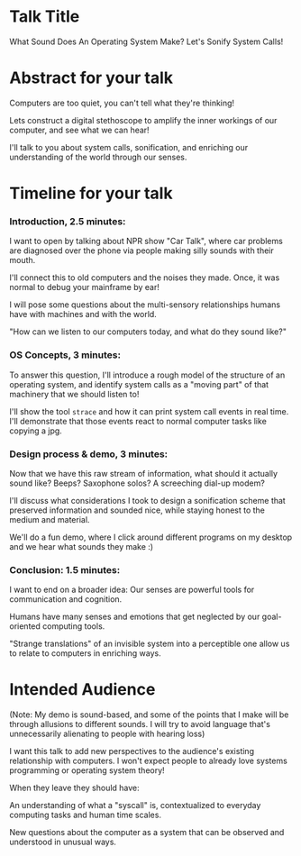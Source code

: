 # Talk Title

What Sound Does An Operating System Make? Let's Sonify System Calls!

# Abstract for your talk

Computers are too quiet, you can't tell what they're thinking!

Lets construct a digital stethoscope to amplify the inner workings of our computer, and see what we can hear!

I'll talk to you about system calls, sonification, and enriching our understanding of the world through our senses.

# Timeline for your talk

### Introduction, 2.5 minutes:

I want to open by talking about NPR show "Car Talk", where car problems are diagnosed over the phone via people making silly sounds with their mouth.

I'll connect this to old computers and the noises they made. Once, it was normal to debug your mainframe by ear!

I will pose some questions about the multi-sensory relationships humans have with machines and with the world.

"How can we listen to our computers today, and what do they sound like?"

### OS Concepts, 3 minutes:

To answer this question, I'll introduce a rough model of the structure of an operating system, and identify system calls as a "moving part" of that machinery that we should listen to!

I'll show the tool `strace` and how it can print system call events in real time. I'll demonstrate that those events react to normal computer tasks like copying a jpg.

### Design process & demo, 3 minutes:

Now that we have this raw stream of information, what should it actually sound like? Beeps? Saxophone solos? A screeching dial-up modem?

I'll discuss what considerations I took to design a sonification scheme that preserved information and sounded nice, while staying honest to the medium and material.

We'll do a fun demo, where I click around different programs on my desktop and we hear what sounds they make :)

### Conclusion: 1.5 minutes:

I want to end on a broader idea:
Our senses are powerful tools for communication and cognition.

Humans have many senses and emotions that get neglected by our goal-oriented computing tools.

"Strange translations" of an invisible system into a perceptible one allow us to relate to computers in enriching ways.

# Intended Audience

(Note: My demo is sound-based, and some of the points that I make will be through allusions to different sounds. I will try to avoid language that's unnecessarily alienating to people with hearing loss)

I want this talk to add new perspectives to the audience's existing relationship with computers. I won't expect people to already love systems programming or operating system theory!

When they leave they should have:

An understanding of what a "syscall" is, contextualized to everyday computing tasks and human time scales.

New questions about the computer as a system that can be observed and understood in unusual ways.

